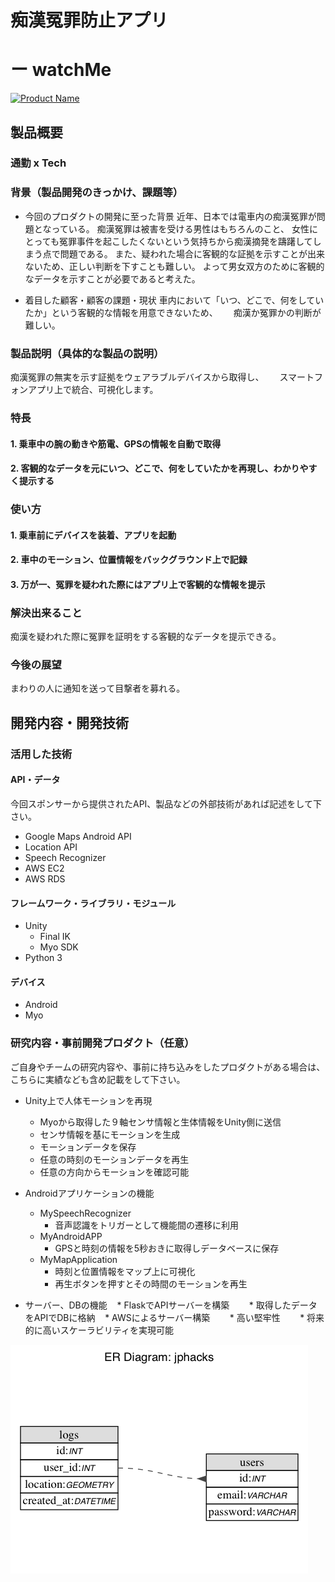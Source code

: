 # 痴漢冤罪防止アプリ
# ー       watchMe

[![Product Name](https://raw.github.com/GabLeRoux/WebMole/master/ressources/WebMole_Youtube_Video.png)](https://www.youtube.com/channel/UC4PtjOfZTbVp9DwtJv82Lzg)

## 製品概要
### 通勤 x Tech

### 背景（製品開発のきっかけ、課題等）

- 今回のプロダクトの開発に至った背景
近年、日本では電車内の痴漢冤罪が問題となっている。
痴漢冤罪は被害を受ける男性はもちろんのこと、
女性にとっても冤罪事件を起こしたくないという気持ちから痴漢摘発を躊躇してしまう点で問題である。
また、疑われた場合に客観的な証拠を示すことが出来ないため、正しい判断を下すことも難しい。
よって男女双方のために客観的なデータを示すことが必要であると考えた。

- 着目した顧客・顧客の課題・現状
車内において「いつ、どこで、何をしていたか」という客観的な情報を用意できないため、　　
痴漢か冤罪かの判断が難しい。


### 製品説明（具体的な製品の説明）
痴漢冤罪の無実を示す証拠をウェアラブルデバイスから取得し、　　
スマートフォンアプリ上で統合、可視化します。

### 特長

#### 1. 乗車中の腕の動きや筋電、GPSの情報を自動で取得

#### 2. 客観的なデータを元にいつ、どこで、何をしていたかを再現し、わかりやすく提示する

### 使い方

#### 1. 乗車前にデバイスを装着、アプリを起動

#### 2. 車中のモーション、位置情報をバックグラウンド上で記録

#### 3. 万が一、冤罪を疑われた際にはアプリ上で客観的な情報を提示

### 解決出来ること
痴漢を疑われた際に冤罪を証明をする客観的なデータを提示できる。

### 今後の展望
まわりの人に通知を送って目撃者を募れる。

## 開発内容・開発技術
### 活用した技術
#### API・データ
今回スポンサーから提供されたAPI、製品などの外部技術があれば記述をして下さい。
* Google Maps Android API
* Location API
* Speech Recognizer 
* AWS EC2
* AWS RDS

#### フレームワーク・ライブラリ・モジュール
* Unity
    * Final IK
    * Myo SDK
* Python 3

#### デバイス
* Android
* Myo

### 研究内容・事前開発プロダクト（任意）
ご自身やチームの研究内容や、事前に持ち込みをしたプロダクトがある場合は、こちらに実績なども含め記載をして下さい。

* Unity上で人体モーションを再現
    * Myoから取得した９軸センサ情報と生体情報をUnity側に送信
    * センサ情報を基にモーションを生成
    * モーションデータを保存
    * 任意の時刻のモーションデータを再生
    * 任意の方向からモーションを確認可能
    
* Androidアプリケーションの機能
    * MySpeechRecognizer
        * 音声認識をトリガーとして機能間の遷移に利用
    * MyAndroidAPP
        * GPSと時刻の情報を5秒おきに取得しデータベースに保存
    * MyMapApplication
        * 時刻と位置情報をマップ上に可視化
        * 再生ボタンを押すとその時間のモーションを再生

* サーバー、DBの機能
    * FlaskでAPIサーバーを構築
        * 取得したデータをAPIでDBに格納
    * AWSによるサーバー構築
        * 高い堅牢性
        * 将来的に高いスケーラビリティを実現可能

![](https://github.com/jphacks/SP_1711/blob/master/static/sp1711.png?raw=true)
